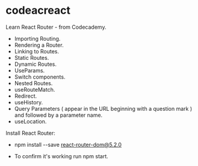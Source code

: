 # codeacreact

Learn React Router - from Codecademy.

- Importing Routing.
- Rendering a Router.
- Linking to Routes.
- Static Routes.
- Dynamic Routes.
- UseParams.
- Switch components.
- Nested Routes.
- useRouteMatch.
- Redirect.
- useHistory.
- Query Parameters ( appear in the URL beginning with a question mark ) and followed by  a parameter name.
- useLocation.


Install React Router:
- npm install --save react-router-dom@5.2.0

- To confirm it's working run npm start.
